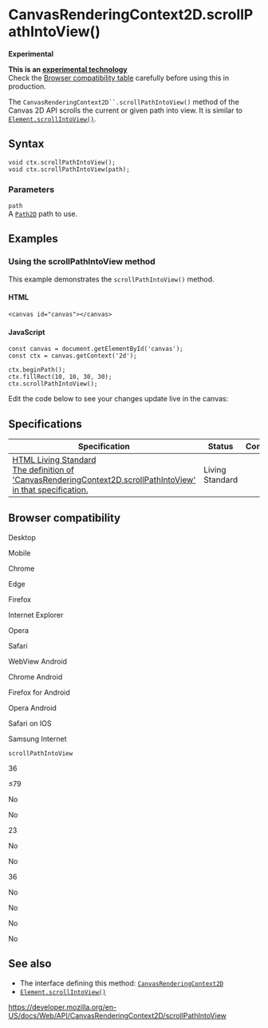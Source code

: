 # CanvasRenderingContext2D.scrollPathIntoView()

**Experimental**

**This is an [experimental technology](https://developer.mozilla.org/en-US/docs/MDN/Guidelines/Conventions_definitions#experimental)**  
Check the [Browser compatibility table](#browser_compatibility) carefully before using this in production.

The ` CanvasRenderingContext2D``.scrollPathIntoView() ` method of the Canvas 2D API scrolls the current or given path into view. It is similar to [`Element.scrollIntoView()`](../element/scrollintoview).

## Syntax

    void ctx.scrollPathIntoView();
    void ctx.scrollPathIntoView(path);

### Parameters

`path`  
A [`Path2D`](../path2d) path to use.

## Examples

### Using the scrollPathIntoView method

This example demonstrates the `scrollPathIntoView()` method.

#### HTML

    <canvas id="canvas"></canvas>

#### JavaScript

    const canvas = document.getElementById('canvas');
    const ctx = canvas.getContext('2d');

    ctx.beginPath();
    ctx.fillRect(10, 10, 30, 30);
    ctx.scrollPathIntoView();

Edit the code below to see your changes update live in the canvas:

## Specifications

<table><thead><tr class="header"><th>Specification</th><th>Status</th><th>Comment</th></tr></thead><tbody><tr class="odd"><td><a href="https://html.spec.whatwg.org/multipage/scripting.html#dom-context-2d-scrollpathintoview">HTML Living Standard<br />
<span class="small">The definition of 'CanvasRenderingContext2D.scrollPathIntoView' in that specification.</span></a></td><td><span class="spec-living">Living Standard</span></td><td></td></tr></tbody></table>

## Browser compatibility

Desktop

Mobile

Chrome

Edge

Firefox

Internet Explorer

Opera

Safari

WebView Android

Chrome Android

Firefox for Android

Opera Android

Safari on IOS

Samsung Internet

`scrollPathIntoView`

36

≤79

No

No

23

No

No

36

No

No

No

No

## See also

- The interface defining this method: [`CanvasRenderingContext2D`](../canvasrenderingcontext2d)
- [`Element.scrollIntoView()`](../element/scrollintoview)

<a href="https://developer.mozilla.org/en-US/docs/Web/API/CanvasRenderingContext2D/scrollPathIntoView" class="_attribution-link">https://developer.mozilla.org/en-US/docs/Web/API/CanvasRenderingContext2D/scrollPathIntoView</a>
